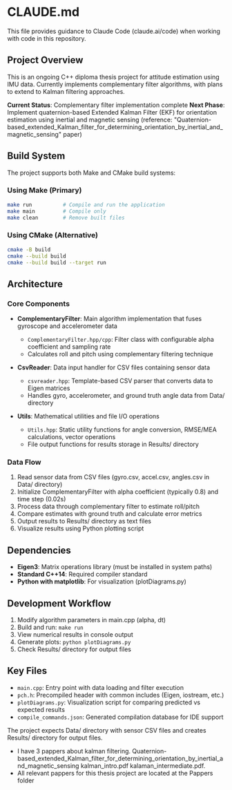 # CLAUDE.md

This file provides guidance to Claude Code (claude.ai/code) when working with code in this repository.

## Project Overview

This is an ongoing C++ diploma thesis project for attitude estimation using IMU data. Currently implements complementary filter algorithms, with plans to extend to Kalman filtering approaches.

**Current Status**: Complementary filter implementation complete
**Next Phase**: Implement quaternion-based Extended Kalman Filter (EKF) for orientation estimation using inertial and magnetic sensing (reference: "Quaternion-based_extended_Kalman_filter_for_determining_orientation_by_inertial_and_magnetic_sensing" paper)

## Build System

The project supports both Make and CMake build systems:

### Using Make (Primary)
```bash
make run          # Compile and run the application
make main         # Compile only
make clean        # Remove built files
```

### Using CMake (Alternative)
```bash
cmake -B build
cmake --build build
cmake --build build --target run
```

## Architecture

### Core Components

- **ComplementaryFilter**: Main algorithm implementation that fuses gyroscope and accelerometer data
  - `ComplementaryFilter.hpp/cpp`: Filter class with configurable alpha coefficient and sampling rate
  - Calculates roll and pitch using complementary filtering technique

- **CsvReader**: Data input handler for CSV files containing sensor data
  - `csvreader.hpp`: Template-based CSV parser that converts data to Eigen matrices
  - Handles gyro, accelerometer, and ground truth angle data from Data/ directory

- **Utils**: Mathematical utilities and file I/O operations  
  - `Utils.hpp`: Static utility functions for angle conversion, RMSE/MEA calculations, vector operations
  - File output functions for results storage in Results/ directory

### Data Flow

1. Read sensor data from CSV files (gyro.csv, accel.csv, angles.csv in Data/ directory)
2. Initialize ComplementaryFilter with alpha coefficient (typically 0.8) and time step (0.02s)
3. Process data through complementary filter to estimate roll/pitch
4. Compare estimates with ground truth and calculate error metrics
5. Output results to Results/ directory as text files
6. Visualize results using Python plotting script

## Dependencies

- **Eigen3**: Matrix operations library (must be installed in system paths)
- **Standard C++14**: Required compiler standard
- **Python with matplotlib**: For visualization (plotDiagrams.py)

## Development Workflow

1. Modify algorithm parameters in main.cpp (alpha, dt)
2. Build and run: `make run`
3. View numerical results in console output
4. Generate plots: `python plotDiagrams.py`
5. Check Results/ directory for output files

## Key Files

- `main.cpp`: Entry point with data loading and filter execution
- `pch.h`: Precompiled header with common includes (Eigen, iostream, etc.)
- `plotDiagrams.py`: Visualization script for comparing predicted vs expected results
- `compile_commands.json`: Generated compilation database for IDE support

The project expects Data/ directory with sensor CSV files and creates Results/ directory for output files.
- I have 3 pappers about kalman filtering. Quaternion-based_extended_Kalman_filter_for_determining_orientation_by_inertial_and_magnetic_sensing kalman_intro.pdf kalaman_intermediate.pdf.
- All relevant pappers for this thesis project are located at the Pappers folder